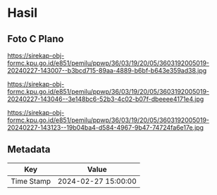 # Hasil

## Foto C Plano

https://sirekap-obj-formc.kpu.go.id/e851/pemilu/ppwp/36/03/19/20/05/3603192005019-20240227-143007--b3bcd715-89aa-4889-b6bf-b643e359ad38.jpg

https://sirekap-obj-formc.kpu.go.id/e851/pemilu/ppwp/36/03/19/20/05/3603192005019-20240227-143046--3e148bc6-52b3-4c02-b07f-dbeeee4171e4.jpg

https://sirekap-obj-formc.kpu.go.id/e851/pemilu/ppwp/36/03/19/20/05/3603192005019-20240227-143123--19b04ba4-d584-4967-9b47-74724fa6e17e.jpg


## Metadata

| Key        | Value               |
| ---------- | ------------------- |
| Time Stamp | 2024-02-27 15:00:00 |



